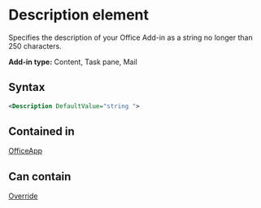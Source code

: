 # Description element

Specifies the description of your Office Add-in as a string no longer than 250 characters.

**Add-in type:** Content, Task pane, Mail

## Syntax

```XML
<Description DefaultValue="string ">
```

## Contained in

[OfficeApp](officeapp.md)


## Can contain

[Override](override.md)

